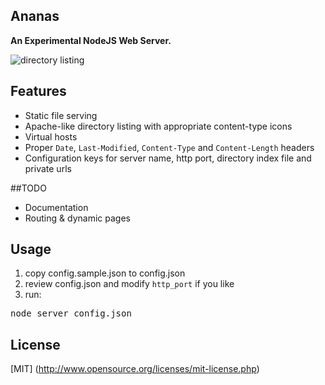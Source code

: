 ## Ananas
**An Experimental NodeJS Web Server.**

![directory listing](http://i.imgur.com/ZL0as.png)


## Features
- Static file serving
- Apache-like directory listing with appropriate content-type icons
- Virtual hosts
- Proper `Date`, `Last-Modified`, `Content-Type` and `Content-Length` headers
- Configuration keys for server name, http port, directory index file and private urls

##TODO
- Documentation
- Routing & dynamic pages

## Usage
1. copy config.sample.json to config.json
2. review config.json and modify `http_port` if you like
2. run:
<pre>node server config.json</pre>

## License
[MIT] (http://www.opensource.org/licenses/mit-license.php)
